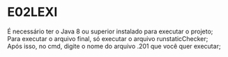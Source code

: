 # E02LEXI

É necessário ter o Java 8 ou superior instalado para executar o projeto; <br>
Para executar o arquivo final, só executar o arquivo runstaticChecker; <br>
Após isso, no cmd, digite o nome do arquivo .201 que você quer executar; <br>
